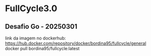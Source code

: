 # FullCycle3.0 


## Desafio Go - 20250301
link da imagem no dockerhub:\
https://hub.docker.com/repository/docker/bordina95/fullcycle/general \
docker pull bordina95/fullcycle:latest
